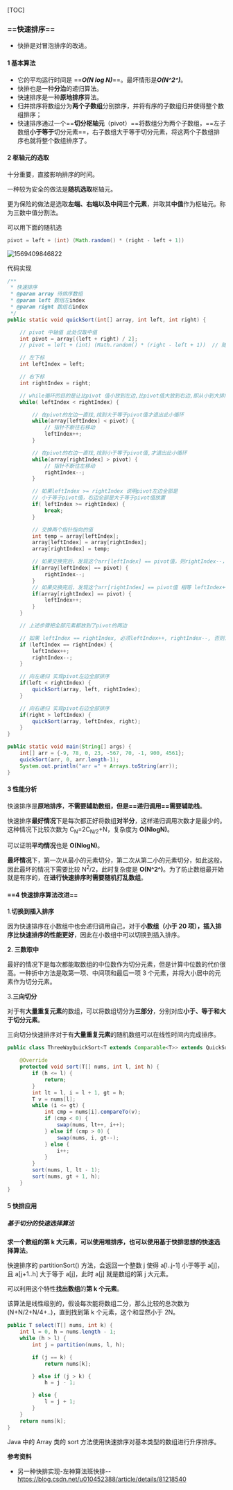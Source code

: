 [TOC]

### ==**快速排序**==

- 快排是对冒泡排序的改进。

#### 1 基本算法

- 它的平均运行时间是 ==***O(N log N)***==。最坏情形是***O(N^2^)***。
- 快排也是一种**分治**的递归算法。
- 快速排序是一种**原地排序**算法。
- 归并排序将数组分为**两个子数组**分别排序，并将有序的子数组归并使得整个数组排序；
- 快速排序通过一个==**切分枢轴元**（pivot）==将数组分为两个子数组，==左子数组**小于等于**切分元素==，右子数组大于等于切分元素，将这两个子数组排序也就将整个数组排序了。



#### 2 枢轴元的选取

十分重要，直接影响排序的时间。

一种较为安全的做法是**随机选取**枢轴元。

更为保险的做法是选取**左端、右端以及中间三个元素**，并取其**中值**作为枢轴元。称为三数中值分割法。

可以用下面的随机选

```java
pivot = left + (int) (Math.random() * (right - left + 1))
```



![1569409846822](assets/1569409846822.png)



代码实现

```java
/**
 * 快速排序
 * @param array 待排序数组
 * @param left 数组左index
 * @param right 数组右index
 */
public static void quickSort(int[] array, int left, int right) {

    // pivot 中轴值 此处仅取中值
    int pivot = array[(left + right) / 2];
    // pivot = left + (int) (Math.random() * (right - left + 1))  // 随机选一个数

    // 左下标
    int leftIndex = left;

    // 右下标
    int rightIndex = right;

    // while循环的目的是让比pivot 值小放到左边,比pivot值大放到右边,即从小到大排序
    while( leftIndex < rightIndex) {

        // 在pivot的左边一直找,找到大于等于pivot值才退出此小循环
        while(array[leftIndex] < pivot) {
            // 指针不断往右移动
            leftIndex++;
        }

        // 在pivot的右边一直找,找到小于等于pivot值,才退出此小循环
        while(array[rightIndex] > pivot) {
            // 指针不断往左移动
            rightIndex--;
        }

        // 如果leftIndex >= rightIndex 说明pivot左边全部是
        // 小于等于pivot值，右边全部是大于等于pivot值放置
        if( leftIndex >= rightIndex) {
            break;
        }

        // 交换两个指针指向的值
        int temp = array[leftIndex];
        array[leftIndex] = array[rightIndex];
        array[rightIndex] = temp;

        // 如果交换完后，发现这个arr[leftIndex] == pivot值，则rightIndex--，前移一步
        if(array[leftIndex] == pivot) {
            rightIndex--;
        }
        // 如果交换完后，发现这个arr[rightIndex] == pivot值 相等 leftIndex++， 后移
        if(array[rightIndex] == pivot) {
            leftIndex++;
        }
    }

    // 上述步骤把全部元素都放到了pivot的两边

    // 如果 leftIndex == rightIndex, 必须leftIndex++, rightIndex--, 否则为出现栈溢出
    if (leftIndex == rightIndex) {
        leftIndex++;
        rightIndex--;
    }

    // 向左递归 实现pivot左边全部排序
    if(left < rightIndex) {
        quickSort(array, left, rightIndex);
    }

    // 向右递归 实现pivot右边全部排序
    if(right > leftIndex) {
        quickSort(array, leftIndex, right);
    }
}

public static void main(String[] args) {
    int[] arr = {-9, 78, 0, 23, -567, 70, -1, 900, 4561};
    quickSort(arr, 0, arr.length-1);
    System.out.println("arr =" + Arrays.toString(arr));
}
```



#### 3 性能分析

快速排序是**原地排序**，**不需要辅助数组，但是==递归调用==需要辅助栈**。

快速排序**最好情况**下是每次都正好将数组**对半分**，这样递归调用次数才是最少的。这种情况下比较次数为 C<sub>N</sub>=2C<sub>N/2</sub>+N，复杂度为 **O(NlogN)**。

可以证明**平均情况**也是 **O(NlogN)**。

**最坏情况**下，第一次从最小的元素切分，第二次从第二小的元素切分，如此这般。因此最坏的情况下需要比较 N<sup>2</sup>/2，此时复杂度是 **O(N^2^)**。为了防止数组最开始就是有序的，在**进行快速排序时需要随机打乱数组**。



#### ==4 快速排序算法改进==

1.**切换到插入排序**

因为快速排序在小数组中也会递归调用自己，对于**小数组（小于 20 项），插入排序比快速排序的性能更好**，因此在小数组中可以切换到插入排序。

**2. 三数取中**

最好的情况下是每次都能取数组的中位数作为切分元素，但是计算中位数的代价很高。一种折中方法是取第一项、中间项和最后一项 3 个元素，并将大小居中的元素作为切分元素。

3.**三向切分**

对于有**大量重复元素**的数组，可以将数组切分为**三部分**，分别对应**小于、等于和大于切分元素**。

三向切分快速排序对于有**大量重复元素**的随机数组可以在线性时间内完成排序。

```java
public class ThreeWayQuickSort<T extends Comparable<T>> extends QuickSort<T> {

    @Override
    protected void sort(T[] nums, int l, int h) {
        if (h <= l) {
            return;
        }
        int lt = l, i = l + 1, gt = h;
        T v = nums[l];
        while (i <= gt) {
            int cmp = nums[i].compareTo(v);
            if (cmp < 0) {
                swap(nums, lt++, i++);
            } else if (cmp > 0) {
                swap(nums, i, gt--);
            } else {
                i++;
            }
        }
        sort(nums, l, lt - 1);
        sort(nums, gt + 1, h);
    }
}
```



#### 5 快排应用

##### 基于切分的快速选择算法

**求一个数组的第 k 大元素，可以使用堆排序，也可以使用基于快排思想的快速选择算法**。

快速排序的 partitionSort() 方法，会返回一个整数 j 使得 a[l..j-1] 小于等于 a[j]，且 a[j+1..h] 大于等于 a[j]，此时 a[j] 就是数组的第 j 大元素。

可以利用这个特性**找出数组**的**第 k 个元素**。

该算法是线性级别的，假设每次能将数组二分，那么比较的总次数为 (N+N/2+N/4+..)，直到找到第 k 个元素，这个和显然小于 2N。

```java
public T select(T[] nums, int k) {
    int l = 0, h = nums.length - 1;
    while (h > l) {
        int j = partition(nums, l, h);

        if (j == k) {
            return nums[k];

        } else if (j > k) {
            h = j - 1;

        } else {
            l = j + 1;
        }
    }
    return nums[k];
}
```

Java 中的 Array 类的 sort 方法使用快速排序对基本类型的数组进行升序排序。







**参考资料**

- 另一种快排实现-左神算法班快排--https://blog.csdn.net/u010452388/article/details/81218540